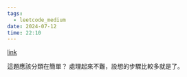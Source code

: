 ```yaml
---
tags:
  - leetcode_medium
date: 2024-07-12
time: 22:10
---
```

[link](https://leetcode.com/problems/non-decreasing-array/description/)

這題應該分類在簡單？
處理起來不難，設想的步驟比較多就是了。